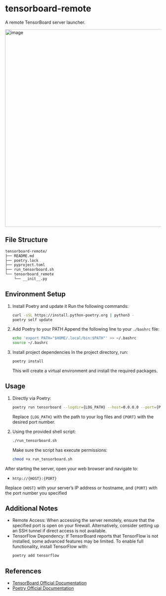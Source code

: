 # tensorboard-remote
A remote TensorBoard server launcher.

<img width="640" alt="image" src="https://github.com/user-attachments/assets/604d2503-33f4-4722-a01f-1c64325814bf" />


## File Structure
```bash
tensorboard-remote/
├── README.md
├── poetry.lock
├── pyproject.toml
├── run_tensorboard.sh
└── tensorboard_remote
    └── __init__.py
```


## Environment Setup
1. Install Poetry and update it
    Run the following commands:
    ```bash
    curl -sSL https://install.python-poetry.org | python3 -
    poetry self update
    ```

2. Add Poetry to your PATH
    Append the following line to your `./bashrc` file:
    ```bash
    echo 'export PATH="$HOME/.local/bin:$PATH"' >> ~/.bashrc
    source ~/.bashrc
    ```

3. Install project dependencies
    In the project directory, run:
    ```bash
    poetry install
    ```
    This will create a virtual environment and install the required packages.



## Usage
1. Directly via Poetry:
    ```bash
    poetry run tensorboard --logdir={LOG_PATH} --host=0.0.0.0 --port={PORT}
    ```
    Replace `{LOG_PATH}` with the path to your log files and `{PORT}` with the desired port number.
    
2. Using the provided shell script:
   ```bash
   ./run_tensorboard.sh
   ```
   Make sure the script has execute permissions:
   ```bash
   chmod +x run_tensorboard.sh
   ```

After starting the server, open your web browser and navigate to:
- `http://{HOST}:{PORT}`

Replace `{HOST}` with your server’s IP address or hostname, and `{PORT}` with the port number you specified


## Additional Notes
- Remote Access:
    When accessing the server remotely, ensure that the specified port is open on your firewall. Alternatively, consider setting up an SSH tunnel if direct access is not available.
- TensorFlow Dependency:
    If TensorBoard reports that TensorFlow is not installed, some advanced features may be limited. To enable full functionality, install TensorFlow with:
    ```bash
    poetry add tensorflow
    ```

## References
- [TensorBoard Official Documentation][tensorboard]
- [Poetry Official Documentation][poetry]

[tensorboard]: https://www.tensorflow.org/tensorboard
[poetry]: https://python-poetry.org/docs/
